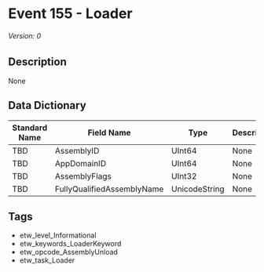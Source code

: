 # Event 155 - Loader
###### Version: 0

## Description
None

## Data Dictionary
|Standard Name|Field Name|Type|Description|Sample Value|
|---|---|---|---|---|
|TBD|AssemblyID|UInt64|None|`None`|
|TBD|AppDomainID|UInt64|None|`None`|
|TBD|AssemblyFlags|UInt32|None|`None`|
|TBD|FullyQualifiedAssemblyName|UnicodeString|None|`None`|

## Tags
* etw_level_Informational
* etw_keywords_LoaderKeyword
* etw_opcode_AssemblyUnload
* etw_task_Loader